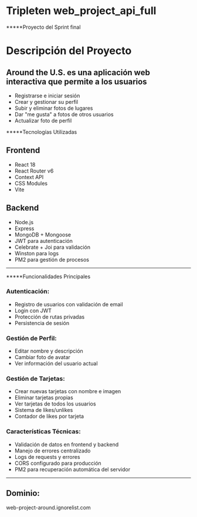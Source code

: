 # Tripleten web_project_api_full

\*\*\*\*\*Proyecto del Sprint final

# Descripción del Proyecto

## Around the U.S. es una aplicación web interactiva que permite a los usuarios

- Registrarse e iniciar sesión
- Crear y gestionar su perfil
- Subir y eliminar fotos de lugares
- Dar "me gusta" a fotos de otros usuarios
- Actualizar foto de perfil

\*\*\*\*\*Tecnologías Utilizadas

## Frontend

- React 18
- React Router v6
- Context API
- CSS Modules
- Vite

## Backend

- Node.js
- Express
- MongoDB + Mongoose
- JWT para autenticación
- Celebrate + Joi para validación
- Winston para logs
- PM2 para gestión de procesos

---

\*\*\*\*\*Funcionalidades Principales

### Autenticación:

- Registro de usuarios con validación de email
- Login con JWT
- Protección de rutas privadas
- Persistencia de sesión

### Gestión de Perfil:

- Editar nombre y descripción
- Cambiar foto de avatar
- Ver información del usuario actual

### Gestión de Tarjetas:

- Crear nuevas tarjetas con nombre e imagen
- Eliminar tarjetas propias
- Ver tarjetas de todos los usuarios
- Sistema de likes/unlikes
- Contador de likes por tarjeta

### Características Técnicas:

- Validación de datos en frontend y backend
- Manejo de errores centralizado
- Logs de requests y errores
- CORS configurado para producción
- PM2 para recuperación automática del servidor

---

## Dominio:

web-project-around.ignorelist.com
